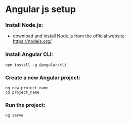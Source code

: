 # Angular js setup

### Install Node.js:
* download and install Node.js from the official website: https://nodejs.org/

### Install Angular CLI:
`npm install -g @angular/cli`


### Create a new Angular project:
```
ng new project_name
cd project_name
```

### Run the project:
`ng serve`

